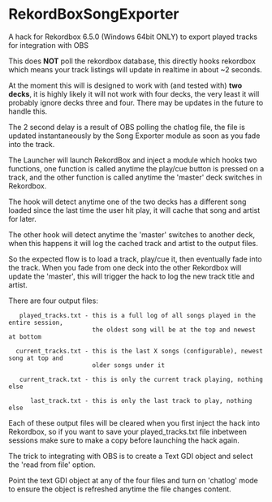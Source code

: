 # RekordBoxSongExporter
A hack for Rekordbox 6.5.0 (Windows 64bit ONLY) to export played tracks for integration with OBS

This does **NOT** poll the rekordbox database, this directly hooks rekordbox which 
means your track listings will update in realtime in about ~2 seconds.

At the moment this will is designed to work with (and tested with) **two decks**, it is 
highly likely it will not work with four decks, the very least it will probably ignore
decks three and four. There may be updates in the future to handle this.

The 2 second delay is a result of OBS polling the chatlog file, the file is updated
instantaneously by the Song Exporter module as soon as you fade into the track.

The Launcher will launch RekordBox and inject a module which hooks two functions,
one function is called anytime the play/cue button is pressed on a track, and
the other function is called anytime the 'master' deck switches in Rekordbox.

The hook will detect anytime one of the two decks has a different song loaded
since the last time the user hit play, it will cache that song and artist for later.

The other hook will detect anytime the 'master' switches to another deck, when
this happens it will log the cached track and artist to the output files.

So the expected flow is to load a track, play/cue it, then eventually fade into 
the track. When you fade from one deck into the other Rekordbox will update the 
'master', this will trigger the hack to log the new track title and artist.

There are four output files:

```
   played_tracks.txt - this is a full log of all songs played in the entire session,
                       the oldest song will be at the top and newest at bottom
                       
  current_tracks.txt - this is the last X songs (configurable), newest song at top and
                       older songs under it
                       
   current_track.txt - this is only the current track playing, nothing else
   
      last_track.txt - this is only the last track to play, nothing else
```                    

Each of these output files will be cleared when you first inject the hack into
Rekordbox, so if you want to save your played_tracks.txt file inbetween sessions
make sure to make a copy before launching the hack again.

The trick to integrating with OBS is to create a Text GDI object and select the 
'read from file' option.

Point the text GDI object at any of the four files and turn on 'chatlog' mode to
ensure the object is refreshed anytime the file changes content.
